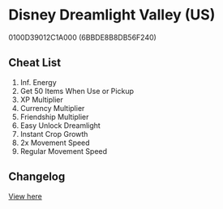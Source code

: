 # Disney Dreamlight Valley (US)
0100D39012C1A000 (6BBDE8B8DB56F240)

## Cheat List
1. Inf. Energy
1. Get 50 Items When Use or Pickup
1. XP Multiplier
1. Currency Multiplier
1. Friendship Multiplier
1. Easy Unlock Dreamlight
1. Instant Crop Growth
1. 2x Movement Speed
1. Regular Movement Speed

## Changelog
[View here](./CHANGELOG.md)